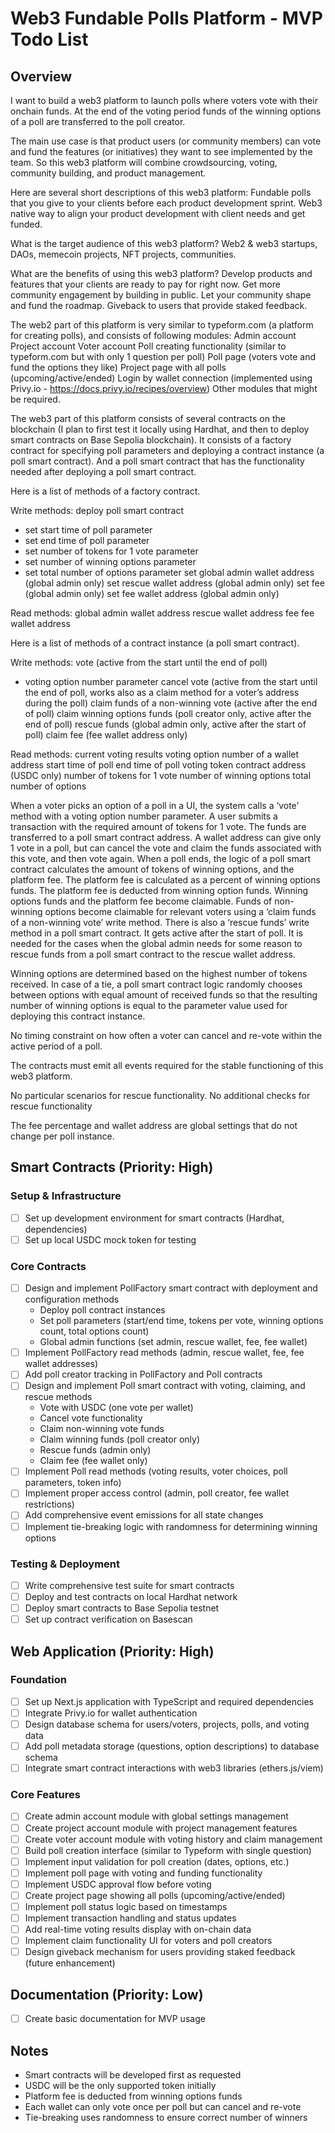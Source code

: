 # Web3 Fundable Polls Platform - MVP Todo List

## Overview
I want to build a web3 platform to launch polls where voters vote with their onchain funds. At the end of the voting period funds of the winning options of a poll are transferred to the poll creator.

The main use case is that product users (or community members) can vote and fund the features (or initiatives) they want to see implemented by the team. So this web3 platform will combine crowdsourcing, voting, community building, and product management. 

Here are several short descriptions of this web3 platform:
Fundable polls that you give to your clients before each product development sprint. 
Web3 native way to align your product development with client needs and get funded.

What is the target audience of this web3 platform?
Web2 & web3 startups, DAOs, memecoin projects, NFT projects, communities.

What are the benefits of using this web3 platform?
Develop products and features that your clients are ready to pay for right now. 
Get more community engagement by building in public. 
Let your community shape and fund the roadmap. 
Giveback to users that provide staked feedback.


The web2 part of this platform is very similar to typeform.com (a platform for creating polls), and consists of following modules:
Admin account
Project account
Voter account 
Poll creating functionality (similar to typeform.com but with only 1 question per poll)
Poll page (voters vote and fund the options they like)
Project page with all polls (upcoming/active/ended)
Login by wallet connection (implemented using Privy.io - https://docs.privy.io/recipes/overview)
Other modules that might be required.


The web3 part of this platform consists of several contracts on the blockchain (I plan to first test it locally using Hardhat, and then to deploy smart contracts on Base Sepolia blockchain). It consists of a factory contract for specifying poll parameters and deploying a contract instance (a poll smart contract). And a poll smart contract that has the functionality needed after deploying a poll smart contract.

Here is a list of methods of a factory contract. 

Write methods:
deploy poll smart contract
- set start time of poll parameter
- set end time of poll parameter
- set number of tokens for 1 vote parameter
- set number of winning options parameter
- set total number of options parameter
set global admin wallet address (global admin only)
set rescue wallet address (global admin only)
set fee (global admin only)
set fee wallet address (global admin only)

Read methods:
global admin wallet address
rescue wallet address
fee
fee wallet address

Here is a list of methods of a contract instance (a poll smart contract).  

Write methods:
vote (active from the start until the end of poll)
- voting option number parameter
cancel vote (active from the start until the end of poll, works also as a claim method for a voter’s address during the poll)
claim funds of a non-winning vote (active after the end of poll)
claim winning options funds (poll creator only, active after the end of poll)
rescue funds (global admin only, active after the start of poll)
claim fee (fee wallet address only)

Read methods:
current voting results
voting option number of a wallet address
start time of poll
end time of poll
voting token contract address (USDC only)
number of tokens for 1 vote
number of winning options
total number of options

When a voter picks an option of a poll in a UI, the system calls a ‘vote’ method with a voting option number parameter. A user submits a transaction with the required amount of tokens for 1 vote. The funds are transferred to a poll smart contract address.
A wallet address can give only 1 vote in a poll, but can cancel the vote and claim the funds associated with this vote, and then vote again. 
When a poll ends, the logic of a poll smart contract calculates the amount of tokens of winning options, and the platform fee. The platform fee is calculated as a percent of winning options funds. The platform fee is deducted from winning option funds. Winning options funds and the platform fee become claimable. Funds of non-winning options become claimable for relevant voters using a ‘claim funds of a non-winning vote’ write method. 
There is also a ‘rescue funds’ write method in a poll smart contract. It gets active after the start of poll. It is needed for the cases when the global admin needs for some reason to rescue funds from a poll smart contract to the rescue wallet address.



Winning options are determined based on the highest number of tokens received. In case of a tie, a poll smart contract logic randomly chooses between options with equal amount of received funds so that the resulting number of winning options is equal to the parameter value used for deploying this contract instance.

No timing constraint on how often a voter can cancel and re-vote within the active period of a poll.

The contracts must emit all events required for the stable functioning of this web3 platform.

No particular scenarios for rescue functionality. No additional checks for rescue functionality

The fee percentage and wallet address are global settings that do not change per poll instance.



## Smart Contracts (Priority: High)

### Setup & Infrastructure
- [ ] Set up development environment for smart contracts (Hardhat, dependencies)
- [ ] Set up local USDC mock token for testing

### Core Contracts
- [ ] Design and implement PollFactory smart contract with deployment and configuration methods
  - Deploy poll contract instances
  - Set poll parameters (start/end time, tokens per vote, winning options count, total options count)
  - Global admin functions (set admin, rescue wallet, fee, fee wallet)
- [ ] Implement PollFactory read methods (admin, rescue wallet, fee, fee wallet addresses)
- [ ] Add poll creator tracking in PollFactory and Poll contracts
- [ ] Design and implement Poll smart contract with voting, claiming, and rescue methods
  - Vote with USDC (one vote per wallet)
  - Cancel vote functionality
  - Claim non-winning vote funds
  - Claim winning funds (poll creator only)
  - Rescue funds (admin only)
  - Claim fee (fee wallet only)
- [ ] Implement Poll read methods (voting results, voter choices, poll parameters, token info)
- [ ] Implement proper access control (admin, poll creator, fee wallet restrictions)
- [ ] Add comprehensive event emissions for all state changes
- [ ] Implement tie-breaking logic with randomness for determining winning options

### Testing & Deployment
- [ ] Write comprehensive test suite for smart contracts
- [ ] Deploy and test contracts on local Hardhat network
- [ ] Deploy smart contracts to Base Sepolia testnet
- [ ] Set up contract verification on Basescan

## Web Application (Priority: High)

### Foundation
- [ ] Set up Next.js application with TypeScript and required dependencies
- [ ] Integrate Privy.io for wallet authentication
- [ ] Design database schema for users/voters, projects, polls, and voting data
- [ ] Add poll metadata storage (questions, option descriptions) to database schema
- [ ] Integrate smart contract interactions with web3 libraries (ethers.js/viem)

### Core Features
- [ ] Create admin account module with global settings management
- [ ] Create project account module with project management features
- [ ] Create voter account module with voting history and claim management
- [ ] Build poll creation interface (similar to Typeform with single question)
- [ ] Implement input validation for poll creation (dates, options, etc.)
- [ ] Implement poll page with voting and funding functionality
- [ ] Implement USDC approval flow before voting
- [ ] Create project page showing all polls (upcoming/active/ended)
- [ ] Implement poll status logic based on timestamps
- [ ] Implement transaction handling and status updates
- [ ] Add real-time voting results display with on-chain data
- [ ] Implement claim functionality UI for voters and poll creators
- [ ] Design giveback mechanism for users providing staked feedback (future enhancement)

## Documentation (Priority: Low)
- [ ] Create basic documentation for MVP usage

## Notes
- Smart contracts will be developed first as requested
- USDC will be the only supported token initially
- Platform fee is deducted from winning options funds
- Each wallet can only vote once per poll but can cancel and re-vote
- Tie-breaking uses randomness to ensure correct number of winners